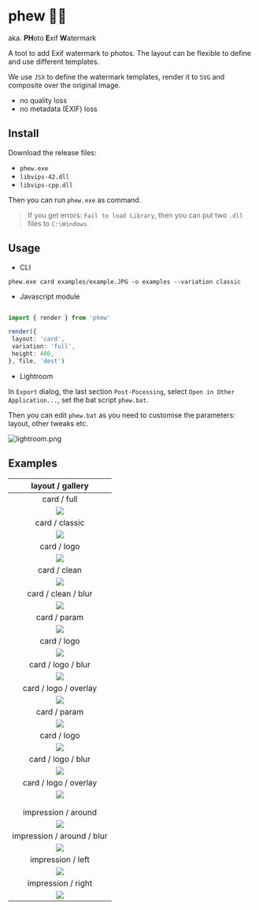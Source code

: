 # phew 😮‍💨

aka. **PH**oto **E**xif **W**atermark

A tool to add Exif watermark to photos. The layout can be flexible to define and use different templates.

We use `JSX` to define the watermark templates, render it to `SVG` and composite over the original image.
- no quality loss
- no metadata (EXIF) loss

## Install

Download the release files: 
- `phew.exe`
- `libvips-42.dll`
- `libvips-cpp.dll`

Then you can run `phew.exe` as command.

> If you get errors: `Fail to load Library`, then you can put two `.dll` files to `C:\Windows`.

## Usage

- CLI

```
phew.exe card examples/example.JPG -o examples --variation classic
```

- Javascript module

```ts

import { render } from 'phew'

render({
 layout: 'card',
 variation: 'full',
 height: 400, 
}, file, 'dest')

```

- Lightroom

In `Export` dialog, the last section `Post-Pocessing`, select `Open in Other Application...`, set the bat script `phew.bat`.

Then you can edit `phew.bat` as you need to customise the parameters: layout, other tweaks etc.

![lightroom.png](lightroom.png)

## Examples


|                    layout / gallery                     |
|:-------------------------------------------------------:|
|                       card / full                       |
|        ![](examples/example-phew-card-full.JPG)         |
|                     card / classic                      |
|       ![](examples/example-phew-card-classic.JPG)       |
|                       card / logo                       | 
|        ![](examples/example-phew-card-logo.JPG)         |
|                      card / clean                       |
|        ![](examples/example-phew-card-clean.JPG)        |
|                   card / clean / blur                   |
|     ![](examples/example-phew-card-clean-blur.JPG)      |
|                      card / param                       |
|        ![](examples/example-phew-card-param.JPG)        |
|                       card / logo                       |
|      ![](examples/example-alt-phew-card-logo.JPG)       |
|                   card / logo / blur                    |
|    ![](examples/example-alt-phew-card-logo-blur.JPG)    |
|                  card / logo / overlay                  |
|    ![](examples/example-phew-card-logo-overlay.JPG)     |
|                      card / param                       |
|        ![](examples/example-phew-card-param.JPG)        |
|                       card / logo                       |
|      ![](examples/example-alt-phew-card-logo.JPG)       |
|                   card / logo / blur                    |
|    ![](examples/example-alt-phew-card-logo-blur.JPG)    |
|                  card / logo / overlay                  |
|    ![](examples/example-phew-card-logo-overlay.JPG)     |
|                                                         |
|                                                         |
|                   impression / around                   |
|   ![](examples/example-v-phew-impression-around.JPG)    |
|               impression / around / blur                |
| ![](examples/example-v-phew-impression-around-blur.JPG) |
|                    impression / left                    |
|    ![](examples/example-v-phew-impression-left.JPG)     |
|                   impression / right                    |
|    ![](examples/example-v-phew-impression-right.JPG)    |
